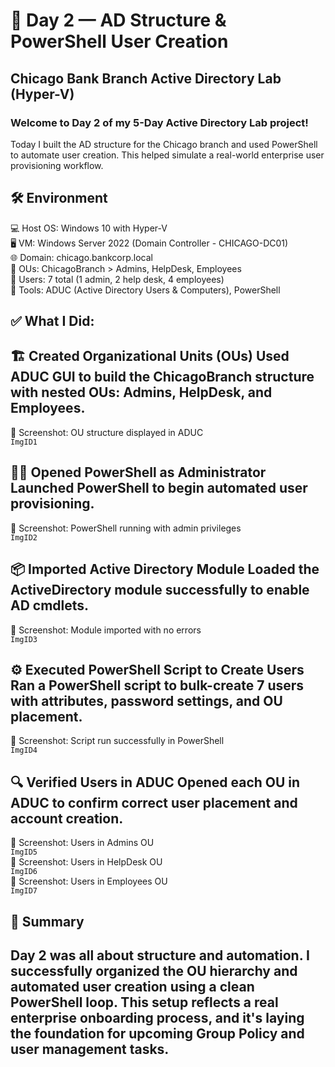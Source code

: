# 🏦 Day 2 — AD Structure & PowerShell User Creation  
## Chicago Bank Branch Active Directory Lab (Hyper-V)  

### Welcome to Day 2 of my 5-Day Active Directory Lab project!  
Today I built the AD structure for the Chicago branch and used PowerShell to automate user creation. This helped simulate a real-world enterprise user provisioning workflow.

## 🛠️ Environment  
💻 Host OS: Windows 10 with Hyper-V  
🖥️ VM: Windows Server 2022 (Domain Controller - CHICAGO-DC01)  
🌐 Domain: chicago.bankcorp.local  
📂 OUs: ChicagoBranch > Admins, HelpDesk, Employees  
👤 Users: 7 total (1 admin, 2 help desk, 4 employees)  
🧰 Tools: ADUC (Active Directory Users & Computers), PowerShell

## ✅ What I Did:

## 🏗️ Created Organizational Units (OUs)  Used ADUC GUI to build the ChicagoBranch structure with nested OUs: Admins, HelpDesk, and Employees.  
📸 Screenshot: OU structure displayed in ADUC  
`ImgID1`

## 🧑‍💻 Opened PowerShell as Administrator  Launched PowerShell to begin automated user provisioning.  
📸 Screenshot: PowerShell running with admin privileges  
`ImgID2`

## 📦 Imported Active Directory Module  Loaded the ActiveDirectory module successfully to enable AD cmdlets.  
📸 Screenshot: Module imported with no errors  
`ImgID3`

## ⚙️ Executed PowerShell Script to Create Users  Ran a PowerShell script to bulk-create 7 users with attributes, password settings, and OU placement.  
📸 Screenshot: Script run successfully in PowerShell  
`ImgID4`

## 🔍 Verified Users in ADUC  Opened each OU in ADUC to confirm correct user placement and account creation.  
📸 Screenshot: Users in Admins OU  
`ImgID5`  
📸 Screenshot: Users in HelpDesk OU  
`ImgID6`  
📸 Screenshot: Users in Employees OU  
`ImgID7`

## 🧾 Summary  
## Day 2 was all about structure and automation. I successfully organized the OU hierarchy and automated user creation using a clean PowerShell loop. This setup reflects a real enterprise onboarding process, and it's laying the foundation for upcoming Group Policy and user management tasks.

